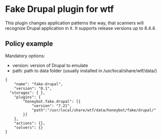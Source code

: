 # Fake Drupal plugin for wtf

This plugin changes application patterns the way, that scanners will recognize Drupal application in it.
It supports release versions up to 8.4.4.

## Policy example

Mandatory options:
- version: version of Drupal to emulate
- path: path to data folder (usually installed in /usr/local/share/wtf/data/)

```
{
    "name": "fake-drupal",
    "version": "0.1",
  "storages": { },
    "plugins": {            
        "honeybot.fake.drupal": [{
			"version": "7.21",
			"path":"/usr/local/share/wtf/data/honeybot/fake/drupal/"
		}]
    },
    "actions": {},
    "solvers": {}
}
```